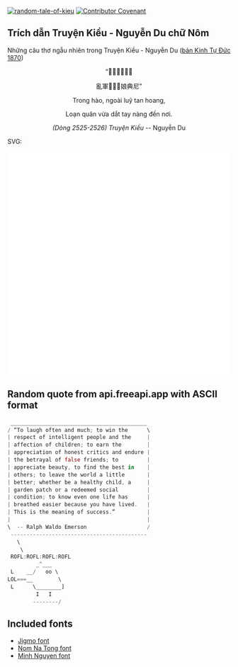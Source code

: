 [![random-tale-of-kieu](https://github.com/huuquyet/random-tale-of-kieu/actions/workflows/random-tale-of-kieu.yml/badge.svg)](https://github.com/huuquyet/random-tale-of-kieu/actions/workflows/random-tale-of-kieu.yml)
[![Contributor Covenant](https://img.shields.io/badge/Contributor%20Covenant-2.1-4baaaa.svg)](.github/CODE_OF_CONDUCT.md "Contributor Covenant 2.1")

## Trích dẫn Truyện Kiều - Nguyễn Du chữ Nôm

Những câu thơ ngẫu nhiên trong Truyện Kiều - Nguyễn Du ([bản Kinh Tự Đức 1870](https://vi.wikisource.org/wiki/Truy%E1%BB%87n_Ki%E1%BB%81u_(b%E1%BA%A3n_Kinh_T%E1%BB%B1_%C4%90%E1%BB%A9c_1870)))

<div align="center">
<!-- START_KIEU -->
      <p class="nom">“𥪝濠外壘散荒</p>
      <p class="nom">亂軍𣃣𢴑𢬣娘典尼”</p>
      <p class="quocngu">Trong hào, ngoài luỹ tan hoang,</p>
      <p class="quocngu">Loạn quân vừa dắt tay nàng đến nơi.</p>
      <p class="author"><i>(Dòng 2525-2526) Truyện Kiều</i> -- Nguyễn Du</p>
<!-- END_KIEU -->
</div>

SVG:

<div align="center">
  <img src="./assets/random-kieu.svg" alt="The Tale of Kieu - Nguyen Du">
</div>

## Random quote from api.freeapi.app with ASCII format

<!-- START_QUOTE -->
```rust
 ___________________________________________
/ “To laugh often and much; to win the      \
| respect of intelligent people and the     |
| affection of children; to earn the        |
| appreciation of honest critics and endure |
| the betrayal of false friends; to         |
| appreciate beauty, to find the best in    |
| others; to leave the world a little       |
| better; whether be a healthy child, a     |
| garden patch or a redeemed social         |
| condition; to know even one life has      |
| breathed easier because you have lived.   |
| This is the meaning of success.”          |
|                                           |
\  -- Ralph Waldo Emerson                   /
 -------------------------------------------
   \
    \
 ROFL:ROFL:ROFL:ROFL
         _^___
 L    __/   oo \    
LOL===__        \ 
 L      \________]
         I   I    
        --------/
```
<!-- END_QUOTE -->

## Included fonts

- [Jigmo font](https://github.com/kamichikoichi/jigmo)
- [Nom Na Tong font](https://github.com/nomfoundation/font)
- [Minh Nguyen font](https://github.com/TKYKmori/Minh-Nguyen)
